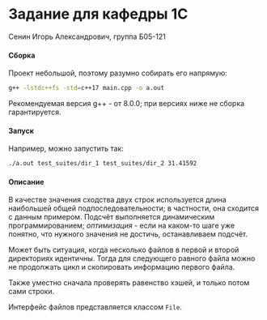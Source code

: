 # Задание для кафедры 1С

Сенин Игорь Александрович, группа Б05-121



#### Сборка

Проект небольшой, поэтому разумно собирать его напрямую:

```bash
g++ -lstdc++fs -std=c++17 main.cpp -o a.out
```

Рекомендуемая версия g++ - от 8.0.0; при версиях ниже не сборка гарантируется.



#### Запуск

Например, можно запустить так:

```bash
./a.out test_suites/dir_1 test_suites/dir_2 31.41592
```



#### Описание

В качестве значения сходства двух строк используется длина наибольшей общей подпоследовательности; в частности, она сходится с данным примером. Подсчёт выполняется динамическим программированием; *оптимизация* - если на каком-то шаге уже понятно, что нужного значения не достичь, останавливаем подсчёт.

Может быть ситуация, когда несколько файлов в первой и второй директориях идентичны. Тогда для следующего равного файла можно не продолжать цикл и скопировать информацию первого файла.

Также уместно сначала проверять равенство хэшей, и только потом сами строки.

Интерфейс файлов представляется классом ```File```.
